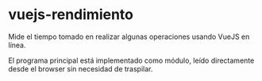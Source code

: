 # vuejs-rendimiento

Mide el tiempo tomado en realizar algunas operaciones usando VueJS en línea.

El programa principal está implementado como módulo, leído directamente desde el browser sin necesidad de traspilar.

